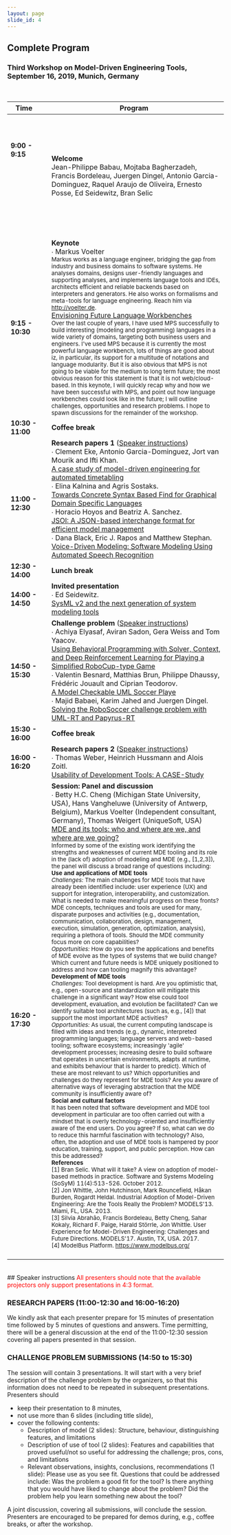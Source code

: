 ```yaml
---
layout: page
slide_id: 4
---
```


## Complete Program
### Third Workshop on Model-Driven Engineering Tools, September 16, 2019, Munich, Germany

<br />

|Time &nbsp;   &nbsp;          | Program &nbsp; | 
----------------------- | -------------- |
<br/><br/><br/><strong>9:00 - 9:15 </strong> &nbsp; &nbsp; &nbsp;  &nbsp; &nbsp; &nbsp;   &nbsp; &nbsp; &nbsp;    &nbsp; &nbsp; &nbsp; &nbsp; &nbsp; &nbsp;   &nbsp; &nbsp; &nbsp;    &nbsp; &nbsp; &nbsp;   &nbsp; &nbsp; &nbsp;   &nbsp; &nbsp; &nbsp;    &nbsp; &nbsp; &nbsp;  &nbsp; &nbsp; &nbsp;&nbsp; &nbsp; &nbsp; &nbsp; &nbsp;  &nbsp; &nbsp; &nbsp; &nbsp; &nbsp; &nbsp;  &nbsp; &nbsp; &nbsp; &nbsp;  &nbsp; &nbsp; &nbsp;  &nbsp; &nbsp; &nbsp; &nbsp; &nbsp; &nbsp;  &nbsp; &nbsp; &nbsp; &nbsp; &nbsp; &nbsp;  &nbsp; &nbsp; &nbsp; &nbsp; &nbsp; &nbsp;  &nbsp; &nbsp; &nbsp;  &nbsp; &nbsp; &nbsp;  &nbsp; &nbsp; &nbsp; &nbsp; &nbsp; &nbsp;  &nbsp; &nbsp; &nbsp;    | <strong>Welcome</strong>  <br />  Jean-Philippe Babau, Mojtaba Bagherzadeh, Francis Bordeleau, Juergen Dingel, Antonio Garcia-Dominguez, Raquel Araujo de Oliveira, Ernesto Posse, Ed Seidewitz, Bran Selic| 
<strong>9:15 - 10:30 </strong>    | <strong>Keynote</strong> <br /> <medium> &#x2219; Markus Voelter</medium>  <br/> <small> Markus works as a language engineer, bridging the gap from industry and business domains to software systems. He analyses domains, designs user-friendly languages and supporting analyses, and implements language tools and IDEs, architects efficient and reliable backends based on interpreters and generators. He also works on formalisms and meta-tools for language engineering. Reach him via http://voelter.de. </small><br />[Envisioning Future Language Workbenches]() <br/><small> Over the last couple of years, I have used MPS successfully to build interesting (modeling and programming) languages in a wide variety of domains, targeting both business users and engineers. I've used MPS because it is currently the most powerful language workbench, lots of things are good about iz, in particular, its support for a multitude of notations and language modularity. But it is also obvious that MPS is not going to be viable for the medium to long term future; the most obvious reason for this statement is that it is not web/cloud-based. In this keynote, I will quickly recap why and how we have been successful with MPS, and point out how language workbenches could look like in the future; I will outline challenges, opportunities and research problems. I hope to spawn discussions for the remainder of the workshop.</small> | 
<strong>10:30 - 11:00 </strong> &nbsp; &nbsp; &nbsp;          | <strong>Coffee break</strong> | 
<br/><br/><strong>11:00 - 12:30 </strong> &nbsp; &nbsp; &nbsp;    &nbsp; &nbsp; &nbsp;  &nbsp; &nbsp; &nbsp;       | <strong>Research papers 1</strong>  ([Speaker instructions](#speakerinstruction)) <br/> <medium> &#x2219; Clement Eke, Antonio Garcia-Dominguez, Jort van Mourik and Ifti Khan. </medium> <br /> [A case study of model-driven engineering for automated timetabling]() <br/> <medium> &#x2219; Elina Kalnina and Agris Sostaks. </medium> <br /> [Towards Concrete Syntax Based Find for Graphical Domain Specific Languages ]() <br/> <medium> &#x2219; Horacio Hoyos and Beatriz A. Sanchez. </medium> <br /> [JSOI: A JSON-based interchange format for efficient model management]() <br/> <medium> &#x2219; Dana Black, Eric J. Rapos and Matthew Stephan. </medium> <br /> [Voice-Driven Modeling: Software Modeling Using Automated Speech Recognition]() <br/> | 
<strong>12:30 - 14:00 </strong> &nbsp; &nbsp; &nbsp;          | <strong>Lunch break</strong> | 
<strong>14:00 - 14:50 </strong> &nbsp; &nbsp; &nbsp;          | <strong>Invited presentation</strong> <br/> <medium> &#x2219; Ed Seidewitz. </medium> <br /> [SysML v2 and the next generation of system modeling tools]()   | 
<strong>14:50 - 15:30  | <strong>Challenge problem</strong> ([Speaker instructions](#speakerinstruction))<br/> <medium> &#x2219; Achiya Elyasaf, Aviran Sadon, Gera Weiss and Tom Yaacov. </medium> <br /> [Using Behavioral Programming with Solver, Context, and Deep Reinforcement Learning for Playing a Simplified RoboCup-type Game]()  <br/> <medium> &#x2219; Valentin Besnard, Matthias Brun, Philippe Dhaussy, Frédéric Jouault and Ciprian Teodorov. </medium> <br /> [ A Model Checkable UML Soccer Playe]()  <br/> <medium> &#x2219; Majid Babaei, Karim Jahed and Juergen Dingel. </medium> <br /> [Solving the RoboSoccer challenge problem with UML-RT and Papyrus-RT]()| 
<strong>15:30 - 16:00 </strong> &nbsp; &nbsp; &nbsp;          | <strong>Coffee break</strong> | 
<strong>16:00 - 16:20 </strong> &nbsp;  | <strong>Research papers 2 </strong> ([Speaker instructions](#speakerinstruction)) <br/> <medium> &#x2219; Thomas Weber, Heinrich Hussmann and Alois Zoitl.  </medium> <br /> [ Usability of Development Tools: A CASE-Study]()| 
<strong>16:20 - 17:30 </strong> &nbsp;  | <strong>Session: Panel and discussion</strong> <br/> <medium> &#x2219; Betty H.C. Cheng (Michigan State University, USA), Hans Vangheluwe (University of Antwerp, Belgium), Markus Voelter (Independent consultant, Germany), Thomas Weigert (UniqueSoft, USA)  </medium> <br /> [MDE and its tools: who and where are we, and where are we going?]() <br />  <small> Informed by some of the existing work identifying the strengths and weaknesses of current MDE tooling and its role in the (lack of) adoption of modeling and MDE (e.g., [1,2,3]), the panel will discuss a broad range of questions including: <br /> <b>Use and applications of MDE tools</b> <br /> <i>Challenges:</i> The main challenges for MDE tools that have already been identified include: user experience (UX) and support for integration, interoperability, and customization. What is needed to make meaningful progress on these fronts? MDE concepts, techniques and tools are used for many, disparate purposes and activities (e.g., documentation, communication, collaboration, design, management, execution, simulation, generation, optimization, analysis), requiring a plethora of tools. Should the MDE community focus more on core capabilities? <br /> <i>Opportunities:</i> How do you see the applications and benefits of MDE evolve as the types of systems that we build change? Which current and future needs is MDE uniquely positioned to address and how can tooling magnify this advantage? <br /> <b>Development of MDE tools</b> <br /> <i>Challenges:</i> Tool development is hard. Are you optimistic that, e.g., open-source and standardization will mitigate this challenge in a significant way? How else could tool development, evaluation, and evolution be facilitated? Can we identify suitable tool architectures (such as, e.g., [4]) that support the most important MDE activities? <br /> <i>Opportunities:</i> As usual, the current computing landscape is filled with ideas and trends (e.g., dynamic, interpreted programming languages; language servers and web-based tooling; software ecosystems; increasingly 'agile' development processes; increasing desire to build software that operates in uncertain environments, adapts at runtime, and exhibits behaviour that is harder to predict). Which of these are most relevant to us? Which opportunities and challenges do they represent for MDE tools? Are you aware of alternative ways of leveraging abstraction that the MDE community is insufficiently aware of? <br /><b>Social and cultural factors</b> <br /> It has been noted that software development and MDE tool development in particular are too often carried out with a mindset that is overly technology-oriented and insufficiently aware of the end users. Do you agree? If so, what can we do to reduce this harmful fascination with technology? Also, often, the adoption and use of MDE tools is hampered by poor education, training, support, and public perception. How can this be addressed? <br /> <b>References</b>  <br/> [1] Bran Selic. What will it take? A view on adoption of model-based methods in practice. Software and Systems Modeling (SoSyM) 11(4):513-526. October 2012. <br/>[2] Jon Whittle, John Hutchinson, Mark Rouncefield, Håkan Burden, Rogardt Heldal. Industrial Adoption of Model-Driven Engineering: Are the Tools Really the Problem? MODELS'13. Miami, FL, USA. 2013. <br/>[3] Silvia Abrahão, Francis Bordeleau, Betty Cheng, Sahar Kokaly, Richard F. Paige, Harald Störrle, Jon Whittle. User Experience for Model-Driven Engineering: Challenges and Future Directions. MODELS'17. Austin, TX, USA. 2017. <br/> [4] ModelBus Platform. https://www.modelbus.org/ </small> <br /> <br /> |

<br /> 
## Speaker instructions
<span style="color:red">All presenters should note that the available projectors only support presentations in 4:3 format.</span>


### <a name="speakerinstruction"></a>
### RESEARCH PAPERS (11:00-12:30 and 16:00-16:20) 
We kindly ask that each presenter prepare for 15 minutes of presentation
time followed by 5 minutes of questions and answers. Time permitting,
there will be a general discussion at the end of the 11:00-12:30 session
covering all papers presented in that session.

### CHALLENGE PROBLEM SUBMISSIONS (14:50 to 15:30)
The session will contain 3 presentations. It will start with a very brief
description of the challenge problem by the organizers, so that this
information does not need to be repeated in subsequent presentations.
Presenters should
* keep their presentation to 8 minutes,
* not use more than 6 slides (including title slide),
* cover the following contents: 
  * Description of model (2 slides): 
Structure, behaviour, distinguishing features, and limitations 
  * Description of use of tool (2 slides): 
Features and capabilities that proved useful/not so useful 
for addressing the challenge; pros, cons, and limitations 
  * Relevant observations, insights, conclusions, recommendations (1 slide): 
Please use as you see fit. Questions that could be addressed include:
Was the problem a good fit for the tool? Is there anything that you would
have liked to change about the problem? Did the problem help you learn
something new about the tool?

A joint discussion, covering all submissions, will conclude the session.
Presenters are encouraged to be prepared for demos during, e.g., coffee
breaks, or after the workshop.
